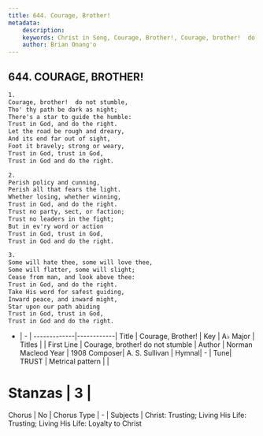 ```yaml
---
title: 644. Courage, Brother!
metadata:
    description: 
    keywords: Christ in Song, Courage, Brother!, Courage, brother!  do not stumble, 
    author: Brian Onang'o
---
```



## 644. COURAGE, BROTHER!

```txt
1.
Courage, brother!  do not stumble,
Tho' thy path be dark as night;
There's a star to guide the humble:
Trust in God, and do the right.
Let the road be rough and dreary,
And its end far out of sight,
Foot it bravely; strong or weary,
Trust in God, trust in God,
Trust in God and do the right.

2.
Perish policy and cunning,
Perish all that fears the light.
Whether losing, whether winning,
Trust in God, and do the right.
Trust no party, sect, or faction;
Trust no leaders in the fight;
But in ev'ry word or action 
Trust in God, trust in God,
Trust in God and do the right.

3.
Some will hate thee, some will love thee,
Some will flatter, some will slight;
Cease from man, and look above thee:
Trust in God, and do the right.
Take His word for safest guiding,
Inward peace, and inward might,
Star upon our path abiding
Trust in God, trust in God,
Trust in God and do the right.


```

- |   -  |
-------------|------------|
Title | Courage, Brother! |
Key | A♭ Major |
Titles |  |
First Line | Courage, brother!  do not stumble |
Author | Norman Macleod
Year | 1908
Composer| A. S. Sullivan |
Hymnal|  - |
Tune| TRUST |
Metrical pattern | |
# Stanzas | 3 |
Chorus | No |
Chorus Type | - |
Subjects | Christ: Trusting; Living His Life: Trusting; Living His Life: Loyalty to Christ<span id='more_topics' style='display:none'>; Special Selections: Choir or Quartet |
Texts |  |
Print Texts | 
Scripture Song |  |
  
